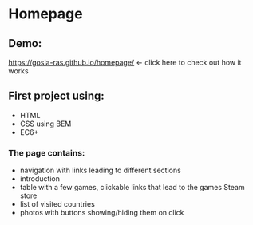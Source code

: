 # Homepage

## Demo: 
https://gosia-ras.github.io/homepage/ <- click here to check out how it works

## First project using:
- HTML
- CSS using BEM 
- EC6+

### The page contains: 

- navigation with links leading to different sections
- introduction
- table with a few games, clickable links that lead to the games Steam store
- list of visited countries
- photos with buttons showing/hiding them on click


